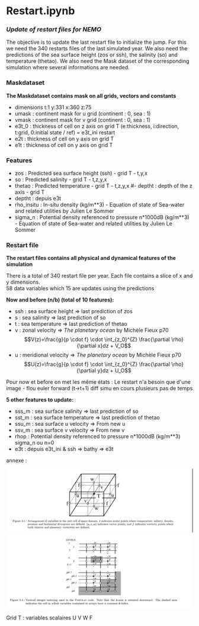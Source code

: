 
# Restart.ipynb
### *Update of restart files for NEMO* 

The objective is to update the last restart file to initialize the jump. For this we need the 340 restarts files of the last simulated year. We also need the predictions of the sea surface height (zos or ssh), the salinity (so) and temperature (thetao). We also need the Mask dataset of the corresponding simulation where several informations are needed.

### Maskdataset  
**The Maskdataset contains mask on all grids, vectors and constants**
  
- dimensions t:1 y:331 x:360 z:75  
- umask : continent mask for u grid (continent : 0, sea : 1)  
- vmask : continent mask for v grid (continent : 0, sea : 1)
- e3t_0 : thickness of cell on z axis on grid T  (e:thickness, i:direction, t:grid, 0:initial state / ref) = e3t_ini restart
- e2t   : thickness of cell on y axis on grid T  
- e1t   : thickness of cell on y axis on grid T

### Features  
- zos        : Predicted sea surface height (ssh) - grid T - t,y,x  
- so         : Predicted salinity - grid T - t,z,y,x  
- thetao     : Predicted temperature - grid T - t,z,y,x
#- deptht    : depth of the z axis - grid T
- deptht     : depuis e3t
- rho_insitu : In-situ density (kg/m**3) - Equation of state of Sea-water and related utilities by Julien Le Sommer
- sigma_n    : Potential density referenced to pressure n*1000dB (kg/m**3) - Equation of state of Sea-water and related utilities by Julien Le Sommer

### Restart file 
**The restart files contains all physical and dynamical features of the simulation**
  
There is a total of 340 restart file per year. Each file contains a slice of x and y dimensions.   
58 data variables which 15 are updates using the predictions  
  
**Now and before (n/b) (total of 10 features):**
- ssh   :  sea surface height       => last prediction of zos
- s     :  sea salinity             => last prediction of so
- t     :  sea temperature          => last prediction of thetao
- v     :  zonal velocity           => *The planetary ocean* by Michèle Fieux p70
$$V(z)=\frac{g}{p \cdot f} \cdot \int_{z_0}^{Z} \frac{\partial \rho}{\partial x}dz + V_O$$
- u     :  meridional velocity      => *The planetary ocean* by Michèle Fieux p70
$$U(z)=\frac{g}{p \cdot f} \cdot \int_{z_0}^{Z} \frac{\partial \rho}{\partial y}dz + U_O$$

Pour now et before on met les même états : Le restart n'a besoin que d'une image - flou euler forward (t->t+1) diff simu en cours plusieurs pas de temps 

**5 other features to update:**
- sss_m : sea surface salinity     => last prediction of so
- sst_m : sea surface temperature  => last prediction of thetao
- ssu_m : sea surface u velocity   => From new u
- ssv_m : sea surface v velocity   => From new v
- rhop  : Potential density referenced to pressure n*1000dB (kg/m**3) sigma_n ou n=0
- e3t   : depuis  e3t_ini & ssh => bathy => e3t 


annexe :

![img1](img/grid0.png)
![img1](img/grid1.png)

Grid T : variables scalaires
U
V
W
F
